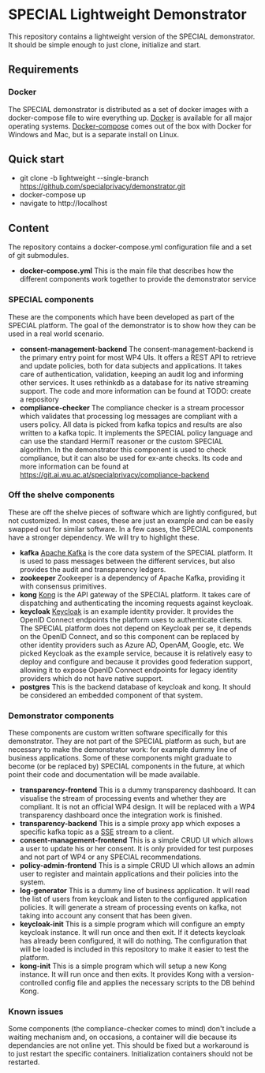 # SPECIAL  Lightweight Demonstrator
This repository contains a lightweight version of the SPECIAL demonstrator.
It should be simple enough to just clone, initialize and start.

## Requirements

### Docker
The SPECIAL demonstrator is distributed as a set of docker images with a docker-compose file to wire everything up.
[Docker](https://www.docker.com/community-edition) is available for all major operating systems. [Docker-compose](https://github.com/docker/compose) comes out of the box with Docker for Windows and Mac, but is a separate install on Linux.

## Quick start
* git clone -b lightweight --single-branch https://github.com/specialprivacy/demonstrator.git
* docker-compose up
* navigate to http://localhost

## Content

The repository contains a docker-compose.yml configuration file and a set of git submodules.

* **docker-compose.yml**
  This is the main file that describes how the different components work together to provide the demonstrator service

### SPECIAL components
These are the components which have been developed as part of the SPECIAL platform. The goal of the demonstrator is to show how they can be used in a real world scenario.
* **consent-management-backend**
  The consent-management-backend is the primary entry point for most WP4 UIs. It offers a REST API to retrieve and update policies, both for data subjects and applications. It takes care of authentication, validation, keeping an audit log and informing other services. It uses rethinkdb as a database for its native streaming support.
  The code and more information can be found at TODO: create a repository
* **compliance-checker**
  The compliance checker is a stream processor which validates that processing log messages are compliant with a users policy. All data is picked from kafka topics and results are also written to a kafka topic. It implements the SPECIAL policy language and can use the standard HermiT reasoner or the custom SPECIAL algorithm. In the demonstrator this component is used to check compliance, but it can also be used for ex-ante checks.
  Its code and more information can be found at https://git.ai.wu.ac.at/specialprivacy/compliance-backend

### Off the shelve components
These are off the shelve pieces of software which are lightly configured, but not customized. In most cases, these are just an example and can be easily swapped out for similar software. In a few cases, the SPECIAL components have a stronger dependency. We will try to highlight these.
* **kafka**
  [Apache Kafka](https://kafka.apache.org/) is the core data system of the SPECIAL platform. It is used to pass messages between the different services, but also provides the audit and transparency ledgers.
* **zookeeper**
  Zookeeper is a dependency of Apache Kafka, providing it with consensus primitives.
* **kong**
  [Kong](https://konghq.com/) is the API gateway of the SPECIAL platform. It takes care of dispatching and authenticating the incoming requests against keycloak.
* **keycloak**
  [Keycloak](https://keycloak.org) is an example identity provider. It provides the OpenID Connect endpoints the platform uses to authenticate clients. The SPECIAL platform does not depend on Keycloak per se, it depends on the OpenID Connect, and so this component can be replaced by other identity providers such as Azure AD, OpenAM, Google, etc. We picked Keycloak as the example service, because it is relatively easy to deploy and configure and because it provides good federation support, allowing it to expose OpenID Connect endpoints for legacy identity providers which do not have native support.
* **postgres**
  This is the backend database of keycloak and kong. It should be considered an embedded component of that system.

### Demonstrator components
These components are custom written software specifically for this demonstrator. They are not part of the SPECIAL platform as such, but are necessary to make the demonstrator work: for example dummy line of business applications. Some of these components might graduate to become (or be replaced by) SPECIAL components in the future, at which point their code and documentation will be made available.

* **transparency-frontend**
  This is a dummy transparency dashboard. It can visualise the stream of processing events and whether they are compliant. It is not an official WP4 design. It will be replaced with a WP4 transparency dashboard once the integration work is finished.
* **transparency-backend**
  This is a simple proxy app which exposes a specific kafka topic as a [SSE](https://en.wikipedia.org/wiki/Server-sent_events) stream to a client.
* **consent-management-frontend**
  This is a simple CRUD UI which allows a user to update his or her consent. It is only provided for test purposes and not part of WP4 or any SPECIAL recommendations.
* **policy-admin-frontend**
  This is a simple CRUD UI which allows an admin user to register and maintain applications and their policies into the system.
* **log-generator**
  This is a dummy line of business application. It will read the list of users from keycloak and listen to the configured application policies. It will generate a stream of processing events on kafka, not taking into account any consent that has been given.
* **keycloak-init**
  This is a simple program which will configure an empty keycloak instance. It will run once and then exit. If it detects keycloak has already been configured, it will do nothing. The configuration that will be loaded is included in this repository to make it easier to test the platform.
* **kong-init**
  This is a simple program which will setup a new Kong instance. It will run once and then exits. It provides Kong with a version-controlled config file and applies the necessary scripts to the DB behind Kong.

### Known issues
Some components (the compliance-checker comes to mind) don't include a waiting mechanism and, on occasions, a container will die because its dependancies are not online yet.
This should be fixed but a workaround is to just restart the specific containers. Initialization containers should not be restarted.

